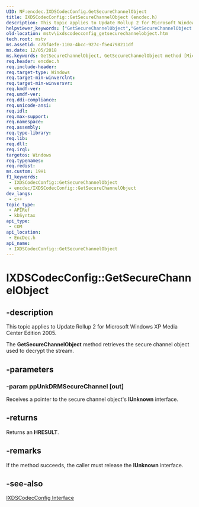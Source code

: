 ```yaml
---
UID: NF:encdec.IXDSCodecConfig.GetSecureChannelObject
title: IXDSCodecConfig::GetSecureChannelObject (encdec.h)
description: This topic applies to Update Rollup 2 for Microsoft Windows XP Media Center Edition 2005.
helpviewer_keywords: ["GetSecureChannelObject","GetSecureChannelObject method [Microsoft TV Technologies]","GetSecureChannelObject method [Microsoft TV Technologies]","IXDSCodecConfig interface","IXDSCodecConfig interface [Microsoft TV Technologies]","GetSecureChannelObject method","IXDSCodecConfig.GetSecureChannelObject","IXDSCodecConfig::GetSecureChannelObject","IXDSCodecConfigGetSecureChannelObject","encdec/IXDSCodecConfig::GetSecureChannelObject","mstv.ixdscodecconfig_getsecurechannelobject"]
old-location: mstv\ixdscodecconfig_getsecurechannelobject.htm
tech.root: mstv
ms.assetid: c7bf4efe-110a-4bcc-927c-f5e4798211df
ms.date: 12/05/2018
ms.keywords: GetSecureChannelObject, GetSecureChannelObject method [Microsoft TV Technologies], GetSecureChannelObject method [Microsoft TV Technologies],IXDSCodecConfig interface, IXDSCodecConfig interface [Microsoft TV Technologies],GetSecureChannelObject method, IXDSCodecConfig.GetSecureChannelObject, IXDSCodecConfig::GetSecureChannelObject, IXDSCodecConfigGetSecureChannelObject, encdec/IXDSCodecConfig::GetSecureChannelObject, mstv.ixdscodecconfig_getsecurechannelobject
req.header: encdec.h
req.include-header: 
req.target-type: Windows
req.target-min-winverclnt: 
req.target-min-winversvr: 
req.kmdf-ver: 
req.umdf-ver: 
req.ddi-compliance: 
req.unicode-ansi: 
req.idl: 
req.max-support: 
req.namespace: 
req.assembly: 
req.type-library: 
req.lib: 
req.dll: 
req.irql: 
targetos: Windows
req.typenames: 
req.redist: 
ms.custom: 19H1
f1_keywords:
 - IXDSCodecConfig::GetSecureChannelObject
 - encdec/IXDSCodecConfig::GetSecureChannelObject
dev_langs:
 - c++
topic_type:
 - APIRef
 - kbSyntax
api_type:
 - COM
api_location:
 - EncDec.h
api_name:
 - IXDSCodecConfig::GetSecureChannelObject
---
```


# IXDSCodecConfig::GetSecureChannelObject


## -description

This topic applies to Update Rollup 2 for Microsoft Windows XP Media Center Edition 2005.
        



The <b>GetSecureChannelObject</b> method retrieves the secure channel object used to decrypt the stream.

## -parameters

### -param ppUnkDRMSecureChannel [out]

Receives a pointer to the secure channel object's <b>IUnknown</b> interface.

## -returns

Returns an <b>HRESULT</b>.

## -remarks

If the method succeeds, the caller must release the <b>IUnknown</b> interface.

## -see-also

<a href="/previous-versions/windows/desktop/api/encdec/nn-encdec-ixdscodecconfig">IXDSCodecConfig Interface</a>


